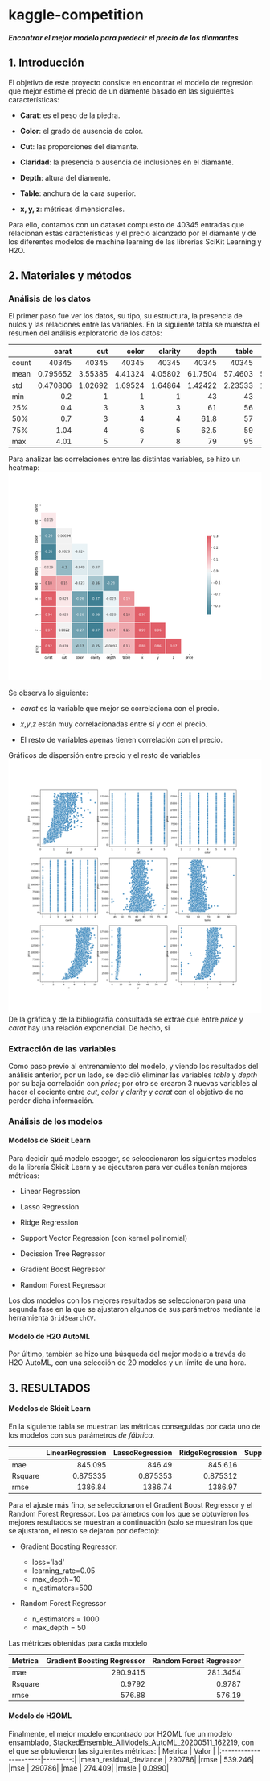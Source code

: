 # kaggle-competition
#### *Encontrar el mejor modelo para predecir el precio de los diamantes*

## 1. Introducción

El objetivo de este proyecto consiste en encontrar el modelo de regresión que mejor estime el precio de un diamente basado en las siguientes características:

* **Carat**: es el peso de la piedra.

* **Color**: el grado de ausencia de color.

* **Cut**: las proporciones del diamante.

* **Claridad**: la presencia o ausencia de inclusiones en el diamante.

* **Depth**: altura del diamente.

* **Table**: anchura de la cara superior.

* **x, y, z**: métricas dimensionales.

Para ello, contamos con un dataset compuesto de  40345 entradas que relacionan estas características y el precio alcanzado por el diamante y de los diferentes modelos de machine learning de las librerías SciKit Learning y H2O.

## 2. Materiales y métodos

### Análisis de los datos

El primer paso fue ver los datos, su tipo, su estructura, la presencia de nulos y las relaciones entre las variables. En la siguiente tabla se muestra el resumen del análisis exploratorio de los datos:

|       |        carat |         cut |       color |     clarity |       depth |       table |           x |           y |            z |    price |
|:------|-------------:|------------:|------------:|------------:|------------:|------------:|------------:|------------:|-------------:|---------:|
| count | 40345        | 40345       | 40345       | 40345       | 40345       | 40345       | 40345       | 40345       | 40345        | 40345    |
| mean  |     0.795652 |     3.55385 |     4.41324 |     4.05802 |    61.7504  |    57.4603  |     5.72611 |     5.73022 |     3.53514  |  3924.09 |
| std   |     0.470806 |     1.02692 |     1.69524 |     1.64864 |     1.42422 |     2.23533 |     1.11869 |     1.14858 |     0.693662 |  3982    |
| min   |     0.2      |     1       |     1       |     1       |    43       |    43       |     0       |     0       |     0        |   326    |
| 25%   |     0.4      |     3       |     3       |     3       |    61       |    56       |     4.71    |     4.72    |     2.91     |   948    |
| 50%   |     0.7      |     3       |     4       |     4       |    61.8     |    57       |     5.69    |     5.71    |     3.52     |  2395    |
| 75%   |     1.04     |     4       |     6       |     5       |    62.5     |    59       |     6.54    |     6.53    |     4.03     |  5313    |
| max   |     4.01     |     5       |     7       |     8       |    79       |    95       |    10.02    |    58.9     |     8.06     | 18818    |

Para analizar las correlaciones entre las distintas variables, se hizo un heatmap:
![alt text](img/heatmap.png)

Se observa lo siguiente:

- *carat* es la variable que mejor se correlaciona con el precio.

- *x*,*y*,*z* están muy correlacionadas entre sí y con el precio.

- El resto de variables apenas tienen correlación con el precio.

Gráficos de dispersión entre precio y el resto de variables
![alt text](img/scatterplots.png)
De la gráfica y de la bibliografía consultada se extrae que entre *price* y *carat* hay una relación exponencial. De hecho, si 

### Extracción de las variables

Como paso previo al entrenamiento del modelo, y viendo los resultados del análisis anterior, por un lado, se decidió eliminar las variables *table* y *depth* por su baja correlación con *price*; por otro se crearon 3 nuevas variables al hacer el cociente entre *cut*, *color* y *clarity* y *carat* con el objetivo de no perder dicha información.

### Análisis de los modelos

#### Modelos de Skicit Learn

Para decidir qué modelo escoger, se seleccionaron los siguientes modelos de la librería Skicit Learn y se ejecutaron para ver cuáles tenían mejores métricas:

* Linear Regression

* Lasso Regression

* Ridge Regression

* Support Vector Regression (con kernel polinomial)

* Decission Tree Regressor

* Gradient Boost Regressor

* Random Forest Regressor

Los dos modelos con los mejores resultados se seleccionaron para una segunda fase en la que se ajustaron algunos de sus parámetros mediante la herramienta `GridSearchCV`.

#### Modelo de H2O AutoML

Por último, también se hizo una búsqueda del mejor modelo a través de H2O AutoML, con una selección de 20 modelos y un límite de una hora.

## 3. RESULTADOS

#### Modelos de Skicit Learn

En la siguiente tabla se muestran las métricas conseguidas por cada uno de los modelos con sus parámetros *de fábrica*.

|         |   LinearRegression |   LassoRegression |   RidgeRegression |   SupportVectorRegression |   DecissionTreeRegressor |   GradientBoostRegressor |   RandomForest |
|:--------|-------------------:|------------------:|------------------:|--------------------------:|-------------------------:|-------------------------:|---------------:|
| mae     |         845.095    |        846.49     |        845.616    |                704.493    |               366.667    |               372.75     |     278.533    |
| Rsquare |           0.875335 |          0.875353 |          0.875312 |                 -0.844836 |                 0.964027 |                 0.972573 |       0.980231 |
| rmse    |        1386.84     |       1386.74     |       1386.97     |               5334.99     |               744.976    |               650.496    |     552.264    |


Para el ajuste más fino, se seleccionaron el Gradient Boost Regressor y el Random Forest Regressor. Los parámetros con los que se obtuvieron los mejores resultados se muestran a continuación (solo se muestran los que se ajustaron, el resto se dejaron por defecto):

* Gradient Boosting Regressor:
    - loss='lad'
    - learning_rate=0.05
    - max_depth=10
    - n_estimators=500

* Random Forest Regressor
    - n_estimators = 1000
    - max_depth = 50

Las métricas obtenidas para cada modelo

| Metrica  |Gradient Boosting Regressor| Random Forest Regressor|
|:---------|--------------------------:|-----------------------:|
|mae       |                   290.9415|                281.3454|
|Rsquare   |                     0.9792|                  0.9787|
|rmse      |                     576.88|                  576.19|

#### Modelo de H2OML

Finalmente, el mejor modelo encontrado por H2OML fue un modelo ensamblado, StackedEnsemble_AllModels_AutoML_20200511_162219, con el que se obtuvieron las siguientes métricas:
| Metrica               | Valor    |
|:----------------------|---------:|
|mean_residual_deviance |    290786|
|rmse                   |   539.246|
|mse                    |    290786|
|mae                    |   274.409|
|rmsle                  |    0.0990|

